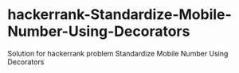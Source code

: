 # hackerrank-Standardize-Mobile-Number-Using-Decorators
Solution for hackerrank problem Standardize Mobile Number Using Decorators
